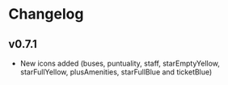 # Changelog

## v0.7.1

- New icons added (buses, puntuality, staff, starEmptyYellow, starFullYellow, plusAmenities, starFullBlue and ticketBlue)
